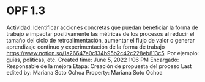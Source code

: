 # OPF 1.3

Actividad: Identificar acciones concretas que puedan beneficiar la forma de trabajo e impactar positivamente las métricas de los procesos al reducir el tamaño del ciclo de retroalimentación, aumentar el flujo de valor o generar aprendizaje continuo y experimentación de la forma de trabajo  https://www.notion.so/1a26647e0c134b95b2c42c228eb813c5. Por ejemplo: guías, políticas, etc.
Created time: June 5, 2022 1:06 PM
Encargado: Responsable de la mejora
Etapa: Creación de propuesta del proceso
Last edited by: Mariana Soto Ochoa
Property: Mariana Soto Ochoa